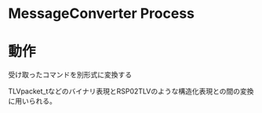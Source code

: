 # MessageConverter Process

# 動作
受け取ったコマンドを別形式に変換する

TLVpacket_tなどのバイナリ表現とRSP02TLVのような構造化表現との間の変換に用いられる。

